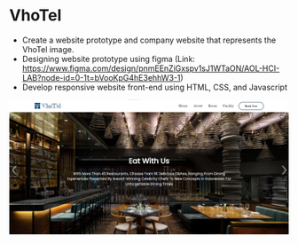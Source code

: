 # VhoTel
- Create a website prototype and company website that represents the VhoTel image.
- Designing website prototype using figma 
(Link: https://www.figma.com/design/pnmEEnZiGxspv1sJ1WTaON/AOL-HCI-LAB?node-id=0-1t=bVooKpG4hE3ehhW3-1)
- Develop responsive website front-end using HTML, CSS, and Javascript


![alt text](<Screenshots/Vhtoel 1.png>)